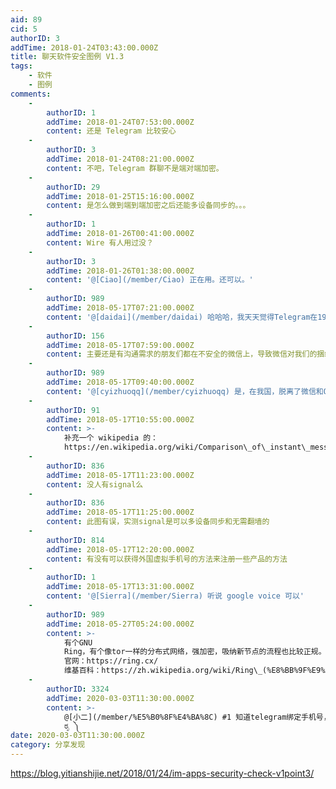 ```yaml
---
aid: 89
cid: 5
authorID: 3
addTime: 2018-01-24T03:43:00.000Z
title: 聊天软件安全图例 V1.3
tags:
    - 软件
    - 图例
comments:
    -
        authorID: 1
        addTime: 2018-01-24T07:53:00.000Z
        content: 还是 Telegram 比较安心
    -
        authorID: 3
        addTime: 2018-01-24T08:21:00.000Z
        content: 不吧，Telegram 群聊不是端对端加密。
    -
        authorID: 29
        addTime: 2018-01-25T15:16:00.000Z
        content: 是怎么做到端到端加密之后还能多设备同步的。。。
    -
        authorID: 1
        addTime: 2018-01-26T00:41:00.000Z
        content: Wire 有人用过没？
    -
        authorID: 3
        addTime: 2018-01-26T01:38:00.000Z
        content: '@[Ciao](/member/Ciao) 正在用。还可以。'
    -
        authorID: 989
        addTime: 2018-05-17T07:21:00.000Z
        content: '@[daidai](/member/daidai) 哈哈哈，我天天觉得Telegram在1984我'
    -
        authorID: 156
        addTime: 2018-05-17T07:59:00.000Z
        content: 主要还是有沟通需求的朋友们都在不安全的微信上，导致微信对我们的捆绑久久不能解脱。
    -
        authorID: 989
        addTime: 2018-05-17T09:40:00.000Z
        content: '@[cyizhuoqq](/member/cyizhuoqq) 是，在我国，脱离了微信和QQ，连生活都很成问题。'
    -
        authorID: 91
        addTime: 2018-05-17T10:55:00.000Z
        content: >-
            补充一个 wikipedia 的：
            https://en.wikipedia.org/wiki/Comparison\_of\_instant\_messaging\_clients
    -
        authorID: 836
        addTime: 2018-05-17T11:23:00.000Z
        content: 没人有signal么
    -
        authorID: 836
        addTime: 2018-05-17T11:25:00.000Z
        content: 此图有误，实测signal是可以多设备同步和无需翻墙的
    -
        authorID: 814
        addTime: 2018-05-17T12:20:00.000Z
        content: 有没有可以获得外国虚拟手机号的方法来注册一些产品的方法
    -
        authorID: 1
        addTime: 2018-05-17T13:31:00.000Z
        content: '@[Sierra](/member/Sierra) 听说 google voice 可以'
    -
        authorID: 989
        addTime: 2018-05-27T05:24:00.000Z
        content: >-
            有个GNU
            Ring，有个像tor一样的分布式网络，强加密，吸纳新节点的流程也比较正规。早些时候试用过一段时间，当时效果还不怎么好，不知道现在如何了。
            官网：https://ring.cx/
            维基百科：https://zh.wikipedia.org/wiki/Ring\_(%E8%BB%9F%E9%AB%94)
    -
        authorID: 3324
        addTime: 2020-03-03T11:30:00.000Z
        content: >-
            @[小二](/member/%E5%B0%8F%E4%BA%8C) #1 知道telegram绑定手机号，就能找到你了吧 ༼ ಠ ▃
            ಠೃ ༽
date: 2020-03-03T11:30:00.000Z
category: 分享发现
---
```


https://blog.yitianshijie.net/2018/01/24/im-apps-security-check-v1point3/
